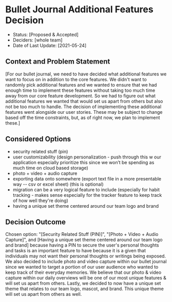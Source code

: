 # Bullet Journal Additional Features Decision

* Status: [Proposed & Accepted] <!-- optional -->
* Deciders: [whole team] <!-- optional -->
* Date of Last Update: [2021-05-24] <!-- optional -->

## Context and Problem Statement
[For our bullet journal, we need to have decided what additional features we want to focus on in addition to the core features. We didn't want to randomly pick additional features and we wanted to ensure that we
had enough time to implement these features without taking too much time away from our core feature development. So we had to figure out what additional features we wanted that would set us apart from others but also
not be too much to handle. The decision of implementing these additional features went alongside our user stories. These may be subject to change based off the time constraints, but, as of right now,
we plan to implement these.]


## Considered Options

* security related stuff (pin)
* user customizability (design personalization - push through this w our application especially prioritize this since we won’t be spending as much time on cloud based storage)
* photo + video + audio capture
* exporting data onto somewhere (export text file in a more presentable way -- csv or excel sheet) (this is optional)
* migration can be a very logical feature to include (especially for habit tracking - makes sense especially for the tracker feature to keep track of how well they're doing)
* having a unique set theme centered around our team logo and brand


## Decision Outcome

Chosen option: "[Security Related Stuff (PIN)]", "[Photo + Video + Audio Capture]", and [Having a unique set theme centered around our team logo and brand] because having a PIN to secure the user's personal thoughts and tasks is an important feature to have
because it is a given that individuals may not want their personal thoughts or writings being exposed. We also decided to include photo and video capture within
our bullet journal since we wanted to target a portion of our user audience who wanted to keep track of their everyday memories. We believe that our photo & video capture within our daily overviews
will be one of our most unique features & will set us apart from others. Lastly, we decided to now have a unique set theme that relates to our team logo, mascot, and brand. This unique theme will set us apart from others as well.
